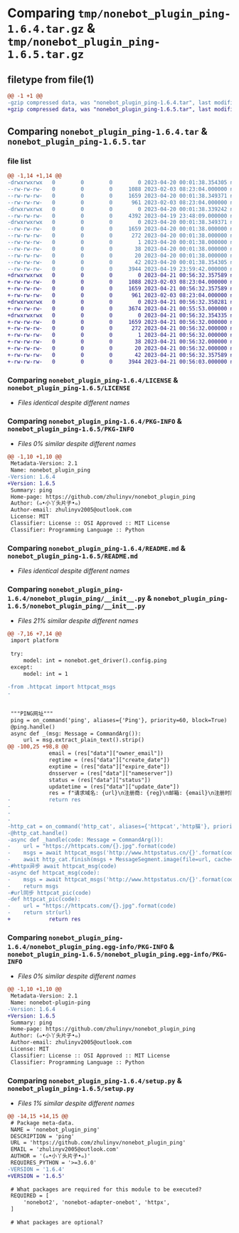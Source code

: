# Comparing `tmp/nonebot_plugin_ping-1.6.4.tar.gz` & `tmp/nonebot_plugin_ping-1.6.5.tar.gz`

## filetype from file(1)

```diff
@@ -1 +1 @@
-gzip compressed data, was "nonebot_plugin_ping-1.6.4.tar", last modified: Thu Apr 20 00:01:38 2023, max compression
+gzip compressed data, was "nonebot_plugin_ping-1.6.5.tar", last modified: Fri Apr 21 00:56:32 2023, max compression
```

## Comparing `nonebot_plugin_ping-1.6.4.tar` & `nonebot_plugin_ping-1.6.5.tar`

### file list

```diff
@@ -1,14 +1,14 @@
-drwxrwxrwx   0        0        0        0 2023-04-20 00:01:38.354305 nonebot_plugin_ping-1.6.4/
--rw-rw-rw-   0        0        0     1088 2023-02-03 08:23:04.000000 nonebot_plugin_ping-1.6.4/LICENSE
--rw-rw-rw-   0        0        0     1659 2023-04-20 00:01:38.349371 nonebot_plugin_ping-1.6.4/PKG-INFO
--rw-rw-rw-   0        0        0      961 2023-02-03 08:23:04.000000 nonebot_plugin_ping-1.6.4/README.md
-drwxrwxrwx   0        0        0        0 2023-04-20 00:01:38.339242 nonebot_plugin_ping-1.6.4/nonebot_plugin_ping/
--rw-rw-rw-   0        0        0     4392 2023-04-19 23:48:09.000000 nonebot_plugin_ping-1.6.4/nonebot_plugin_ping/__init__.py
-drwxrwxrwx   0        0        0        0 2023-04-20 00:01:38.349371 nonebot_plugin_ping-1.6.4/nonebot_plugin_ping.egg-info/
--rw-rw-rw-   0        0        0     1659 2023-04-20 00:01:38.000000 nonebot_plugin_ping-1.6.4/nonebot_plugin_ping.egg-info/PKG-INFO
--rw-rw-rw-   0        0        0      272 2023-04-20 00:01:38.000000 nonebot_plugin_ping-1.6.4/nonebot_plugin_ping.egg-info/SOURCES.txt
--rw-rw-rw-   0        0        0        1 2023-04-20 00:01:38.000000 nonebot_plugin_ping-1.6.4/nonebot_plugin_ping.egg-info/dependency_links.txt
--rw-rw-rw-   0        0        0       38 2023-04-20 00:01:38.000000 nonebot_plugin_ping-1.6.4/nonebot_plugin_ping.egg-info/requires.txt
--rw-rw-rw-   0        0        0       20 2023-04-20 00:01:38.000000 nonebot_plugin_ping-1.6.4/nonebot_plugin_ping.egg-info/top_level.txt
--rw-rw-rw-   0        0        0       42 2023-04-20 00:01:38.354305 nonebot_plugin_ping-1.6.4/setup.cfg
--rw-rw-rw-   0        0        0     3944 2023-04-19 23:59:42.000000 nonebot_plugin_ping-1.6.4/setup.py
+drwxrwxrwx   0        0        0        0 2023-04-21 00:56:32.357589 nonebot_plugin_ping-1.6.5/
+-rw-rw-rw-   0        0        0     1088 2023-02-03 08:23:04.000000 nonebot_plugin_ping-1.6.5/LICENSE
+-rw-rw-rw-   0        0        0     1659 2023-04-21 00:56:32.357589 nonebot_plugin_ping-1.6.5/PKG-INFO
+-rw-rw-rw-   0        0        0      961 2023-02-03 08:23:04.000000 nonebot_plugin_ping-1.6.5/README.md
+drwxrwxrwx   0        0        0        0 2023-04-21 00:56:32.350281 nonebot_plugin_ping-1.6.5/nonebot_plugin_ping/
+-rw-rw-rw-   0        0        0     3674 2023-04-21 00:55:53.000000 nonebot_plugin_ping-1.6.5/nonebot_plugin_ping/__init__.py
+drwxrwxrwx   0        0        0        0 2023-04-21 00:56:32.354335 nonebot_plugin_ping-1.6.5/nonebot_plugin_ping.egg-info/
+-rw-rw-rw-   0        0        0     1659 2023-04-21 00:56:32.000000 nonebot_plugin_ping-1.6.5/nonebot_plugin_ping.egg-info/PKG-INFO
+-rw-rw-rw-   0        0        0      272 2023-04-21 00:56:32.000000 nonebot_plugin_ping-1.6.5/nonebot_plugin_ping.egg-info/SOURCES.txt
+-rw-rw-rw-   0        0        0        1 2023-04-21 00:56:32.000000 nonebot_plugin_ping-1.6.5/nonebot_plugin_ping.egg-info/dependency_links.txt
+-rw-rw-rw-   0        0        0       38 2023-04-21 00:56:32.000000 nonebot_plugin_ping-1.6.5/nonebot_plugin_ping.egg-info/requires.txt
+-rw-rw-rw-   0        0        0       20 2023-04-21 00:56:32.000000 nonebot_plugin_ping-1.6.5/nonebot_plugin_ping.egg-info/top_level.txt
+-rw-rw-rw-   0        0        0       42 2023-04-21 00:56:32.357589 nonebot_plugin_ping-1.6.5/setup.cfg
+-rw-rw-rw-   0        0        0     3944 2023-04-21 00:56:03.000000 nonebot_plugin_ping-1.6.5/setup.py
```

### Comparing `nonebot_plugin_ping-1.6.4/LICENSE` & `nonebot_plugin_ping-1.6.5/LICENSE`

 * *Files identical despite different names*

### Comparing `nonebot_plugin_ping-1.6.4/PKG-INFO` & `nonebot_plugin_ping-1.6.5/PKG-INFO`

 * *Files 0% similar despite different names*

```diff
@@ -1,10 +1,10 @@
 Metadata-Version: 2.1
 Name: nonebot_plugin_ping
-Version: 1.6.4
+Version: 1.6.5
 Summary: ping
 Home-page: https://github.com/zhulinyv/nonebot_plugin_ping
 Author: (๑•小丫头片子•๑)
 Author-email: zhulinyv2005@outlook.com
 License: MIT
 Classifier: License :: OSI Approved :: MIT License
 Classifier: Programming Language :: Python
```

### Comparing `nonebot_plugin_ping-1.6.4/README.md` & `nonebot_plugin_ping-1.6.5/README.md`

 * *Files identical despite different names*

### Comparing `nonebot_plugin_ping-1.6.4/nonebot_plugin_ping/__init__.py` & `nonebot_plugin_ping-1.6.5/nonebot_plugin_ping/__init__.py`

 * *Files 21% similar despite different names*

```diff
@@ -7,16 +7,14 @@
 import platform
 
 try:
     model: int = nonebot.get_driver().config.ping
 except:
     model: int = 1
 
-from .httpcat import httpcat_msgs
-
 
 
 """PING网址"""
 ping = on_command('ping', aliases={'Ping'}, priority=60, block=True)
 @ping.handle()
 async def _(msg: Message = CommandArg()):
     url = msg.extract_plain_text().strip()
@@ -100,25 +98,8 @@
             email = (res["data"]["owner_email"])
             regtime = (res["data"]["create_date"])
             exptime = (res["data"]["expire_date"])
             dnsserver = (res["data"]["nameserver"])
             status = (res["data"]["status"])
             updatetime = (res["data"]["update_date"])
             res = f"请求域名: {url}\n注册商: {reg}\n邮箱: {email}\n注册时间: {regtime}\n过期时间: {exptime}\nDNS服务器: {dnsserver}\n域名状态: {status}\n更新时间: {updatetime}"
-            return res
-
-
-
-http_cat = on_command('http_cat', aliases={'httpcat','http猫'}, priority=5, block=True)
-@http_cat.handle()
-async def _handle(code: Message = CommandArg()):
-    url = "https://httpcats.com/{}.jpg".format(code)
-    msgs = await httpcat_msgs('http://www.httpstatus.cn/{}'.format(code))  
-    await http_cat.finish(msgs + MessageSegment.image(file=url, cache=False), at_sender=True)
-#httpx异步 await httpcat_msg(code)
-async def httpcat_msg(code):
-    msgs = await httpcat_msgs('http://www.httpstatus.cn/{}'.format(code))
-    return msgs
-#url同步 httpcat_pic(code)
-def httpcat_pic(code):
-    url = "https://httpcats.com/{}.jpg".format(code)
-    return str(url)
+            return res
```

### Comparing `nonebot_plugin_ping-1.6.4/nonebot_plugin_ping.egg-info/PKG-INFO` & `nonebot_plugin_ping-1.6.5/nonebot_plugin_ping.egg-info/PKG-INFO`

 * *Files 0% similar despite different names*

```diff
@@ -1,10 +1,10 @@
 Metadata-Version: 2.1
 Name: nonebot-plugin-ping
-Version: 1.6.4
+Version: 1.6.5
 Summary: ping
 Home-page: https://github.com/zhulinyv/nonebot_plugin_ping
 Author: (๑•小丫头片子•๑)
 Author-email: zhulinyv2005@outlook.com
 License: MIT
 Classifier: License :: OSI Approved :: MIT License
 Classifier: Programming Language :: Python
```

### Comparing `nonebot_plugin_ping-1.6.4/setup.py` & `nonebot_plugin_ping-1.6.5/setup.py`

 * *Files 1% similar despite different names*

```diff
@@ -14,15 +14,15 @@
 # Package meta-data.
 NAME = 'nonebot_plugin_ping'
 DESCRIPTION = 'ping'
 URL = 'https://github.com/zhulinyv/nonebot_plugin_ping'
 EMAIL = 'zhulinyv2005@outlook.com'
 AUTHOR = '(๑•小丫头片子•๑)'
 REQUIRES_PYTHON = '>=3.6.0'
-VERSION = '1.6.4'
+VERSION = '1.6.5'
 
 # What packages are required for this module to be executed?
 REQUIRED = [
     'nonebot2', 'nonebot-adapter-onebot', 'httpx',
 ]
 
 # What packages are optional?
```

